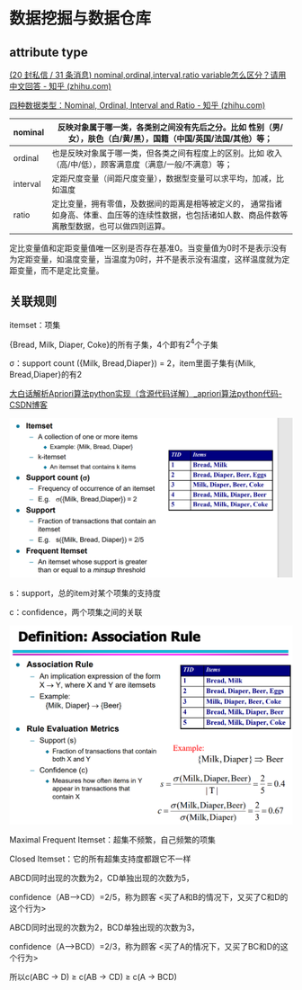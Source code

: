 # 数据挖掘与数据仓库

## attribute type

[(20 封私信 / 31 条消息) nominal,ordinal,interval,ratio variable怎么区分？请用中文回答 - 知乎 (zhihu.com)](https://www.zhihu.com/question/41484507)

[四种数据类型：Nominal, Ordinal, Interval and Ratio - 知乎 (zhihu.com)](https://zhuanlan.zhihu.com/p/351544833)

| nominal  | 反映对象属于哪一类，各类别之间没有先后之分。比如 性别（男/女），肤色（白/黄/黑），国籍（中国/英国/法国/其他）等； |
| -------- | ------------------------------------------------------------ |
| ordinal  | 也是反映对象属于哪一类，但各类之间有程度上的区别。比如 收入（高/中/低），顾客满意度（满意/一般/不满意）等； |
| interval | 定距尺度变量（间距尺度变量），数据型变量可以求平均，加减，比如温度 |
| ratio    | 定比变量，拥有零值，及数据间的距离是相等被定义的， 通常指诸如身高、体重、血压等的连续性数据，也包括诸如人数、商品件数等离散型数据，也可以做四则运算。 |

定比变量值和定距变量值唯一区别是否存在基准0。当变量值为0时不是表示没有为定距变量，如温度变量，当温度为0时，并不是表示没有温度，这样温度就为定距变量，而不是定比变量。

## 关联规则

itemset：项集

{Bread, Milk, Diaper, Coke}的所有子集，4个即有$2^4$个子集

σ：support count   ({Milk, Bread,Diaper}) = 2，item里面子集有{Milk, Bread,Diaper}的有2

[大白话解析Apriori算法python实现（含源代码详解）_apriori算法python代码-CSDN博客](https://blog.csdn.net/qq_39872846/article/details/105291265)



![P1](pics\P1.png) 

s：support，总的item对某个项集的支持度

c：confidence，两个项集之间的关联

![P2](pics\P2.png)

Maximal Frequent Itemset：超集不频繁，自己频繁的项集

Closed Itemset：它的所有超集支持度都跟它不一样



ABCD同时出现的次数为2，CD单独出现的次数为5，

confidence（AB–>CD）=2/5，称为顾客 <买了A和B的情况下，又买了C和D的这个行为>

ABCD同时出现的次数为2，BCD单独出现的次数为3，

confidence（A–>BCD）=2/3，称为顾客 <买了A的情况下，又买了BC和D的这个行为>

所以c(ABC  → D)  ≥ c(AB  → CD)  ≥ c(A  → BCD)
